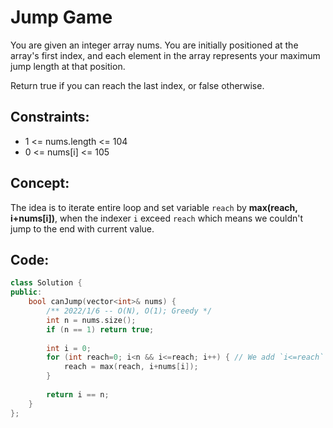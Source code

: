 # Jump Game

You are given an integer array nums. You are initially positioned at the array's first index, and each element in the array represents your maximum jump length at that position.

Return true if you can reach the last index, or false otherwise.

## Constraints:

* 1 <= nums.length <= 104
* 0 <= nums[i] <= 105

## Concept:

The idea is to iterate entire loop and set variable `reach` by **max(reach, i+nums[i])**, when the indexer `i` exceed `reach` which means we couldn't jump to the end with current value.  
    
## Code:
```c++
class Solution {
public:
    bool canJump(vector<int>& nums) {
        /** 2022/1/6 -- O(N), O(1); Greedy */
        int n = nums.size();
        if (n == 1) return true;
        
        int i = 0;
        for (int reach=0; i<n && i<=reach; i++) { // We add `i<=reach` to let i escape from loop earlier
            reach = max(reach, i+nums[i]);
        }
        
        return i == n;
    }
};
```